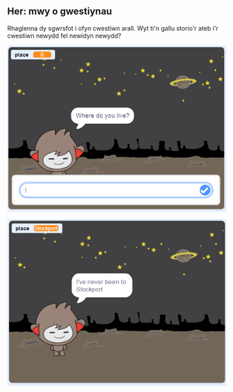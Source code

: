 ## Her: mwy o gwestiynau

Rhaglenna dy sgwrsfot i ofyn cwestiwn arall. Wyt ti'n gallu storio'r ateb i'r cwestiwn newydd fel newidyn newydd?

![Mwy o gwestiynau](images/chatbot-question1.png)

![Mwy o gwestiynau](images/chatbot-question2.png)